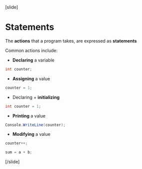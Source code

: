 [slide]
# Statements
The **actions** that a program takes, are expressed as **statements**

Common actions include:
  * **Declaring** a variable
  ```csharp
  int counter;
  ```
  * **Assigning** a value
  ```csharp
  counter = 1;
  ```
  * Declaring + **initializing**
  ```csharp
  int counter = 1;
  ```
  * **Printing** a value
  ```csharp
  Console.WriteLine(counter);
  ```
  * **Modifying** a value
  ```csharp
  counter++;
  ```
  ```csharp
  sum = a + b;
  ```
[/slide]